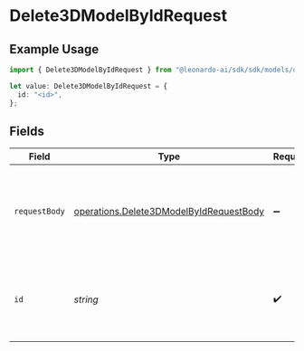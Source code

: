 # Delete3DModelByIdRequest

## Example Usage

```typescript
import { Delete3DModelByIdRequest } from "@leonardo-ai/sdk/sdk/models/operations";

let value: Delete3DModelByIdRequest = {
  id: "<id>",
};
```

## Fields

| Field                                                                                                     | Type                                                                                                      | Required                                                                                                  | Description                                                                                               |
| --------------------------------------------------------------------------------------------------------- | --------------------------------------------------------------------------------------------------------- | --------------------------------------------------------------------------------------------------------- | --------------------------------------------------------------------------------------------------------- |
| `requestBody`                                                                                             | [operations.Delete3DModelByIdRequestBody](../../../sdk/models/operations/delete3dmodelbyidrequestbody.md) | :heavy_minus_sign:                                                                                        | Query parameters can also be provided in the request body as a JSON object                                |
| `id`                                                                                                      | *string*                                                                                                  | :heavy_check_mark:                                                                                        | _"id" is required (enter it either in parameters or request body)_                                        |